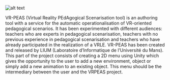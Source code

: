 ![alt text](https://ibb.co/vPhhQZ3)

VR-PEAS (Virtual Reality PEdAgogical Scenarisation tool) is an authoring tool with a service for the automatic operationalisation of VR-oriented pedagogical scenarios.
It has been experimented with different audiences: teachers who are experts in pedagogical scenarisation, teachers with no previous experience in pedagogical scenarisation and teachers who have already participated in the realization of a VRLE. VR-PEAS has been created and released by LIUM (Laboratoire d’Informatique de l’Université du Mans). 
This part of the project consists of creating a 2D menu using Unity which gives the opportunity to the user to add a new environment, object or simply add a new animation to an existing object. This menu should be the intermediary between the user and the VRPEAS project.
